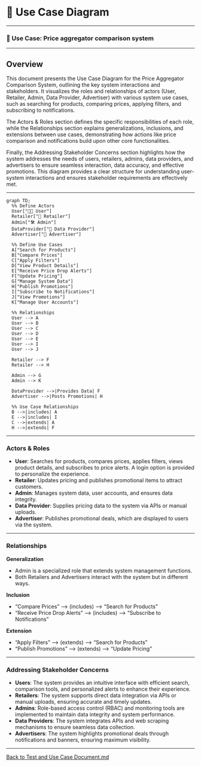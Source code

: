 # 📌 Use Case Diagram

---
### 🎯 Use Case: Price aggregator comparison system

---
## Overview

This document presents the Use Case Diagram for the Price Aggregator Comparison System, outlining the key system interactions and stakeholders. It visualizes the roles and relationships of actors (User, Retailer, Admin, Data Provider, Advertiser) with various system use cases, such as searching for products, comparing prices, applying filters, and subscribing to notifications.

The Actors & Roles section defines the specific responsibilities of each role, while the Relationships section explains generalizations, inclusions, and extensions between use cases, demonstrating how actions like price comparison and notifications build upon other core functionalities.

Finally, the Addressing Stakeholder Concerns section highlights how the system addresses the needs of users, retailers, admins, data providers, and advertisers to ensure seamless interaction, data accuracy, and effective promotions. This diagram provides a clear structure for understanding user-system interactions and ensures stakeholder requirements are effectively met.

---

```mermaid
graph TD;
  %% Define Actors
  User["🧑‍💻 User"] 
  Retailer["🏪 Retailer"]
  Admin["🛠️ Admin"]
  DataProvider["🔗 Data Provider"]
  Advertiser["📢 Advertiser"]
  
  %% Define Use Cases
  A["Search for Products"]
  B["Compare Prices"]
  C["Apply Filters"]
  D["View Product Details"]
  E["Receive Price Drop Alerts"]
  F["Update Pricing"]
  G["Manage System Data"]
  H["Publish Promotions"]
  I["Subscribe to Notifications"]
  J["View Promotions"]
  K["Manage User Accounts"]
  
  %% Relationships
  User --> A
  User --> B
  User --> C
  User --> D
  User --> E
  User --> I
  User --> J

  Retailer --> F
  Retailer --> H

  Admin --> G
  Admin --> K

  DataProvider -->|Provides Data| F
  Advertiser -->|Posts Promotions| H

  %% Use Case Relationships
  B -->|includes| A
  E -->|includes| I
  C -->|extends| A
  H -->|extends| F
```
---
### Actors & Roles
- **User**: Searches for products, compares prices, applies filters, views product details, and subscribes to price alerts. A login option is provided to personalize the experience.
- **Retailer**: Updates pricing and publishes promotional items to attract customers.
- **Admin**: Manages system data, user accounts, and ensures data integrity.
- **Data Provider**: Supplies pricing data to the system via APIs or manual uploads.
- **Advertiser**: Publishes promotional deals, which are displayed to users via the system.
---
### Relationships

**Generalization**
- Admin is a specialized role that extends system management functions.
- Both Retailers and Advertisers interact with the system but in different ways.

**Inclusion**
- “Compare Prices” ⟶ (includes) ⟶ “Search for Products”
- “Receive Price Drop Alerts” ⟶ (includes) ⟶ “Subscribe to Notifications”

**Extension**
- “Apply Filters” ⟶ (extends) ⟶ “Search for Products”
- “Publish Promotions” ⟶ (extends) ⟶ “Update Pricing”
---
### Addressing Stakeholder Concerns
- **Users**: The system provides an intuitive interface with efficient search, comparison tools, and personalized alerts to enhance their experience.
- **Retailers**: The system supports direct data integration via APIs or manual uploads, ensuring accurate and timely updates.
- **Admins**: Role-based access control (RBAC) and monitoring tools are implemented to maintain data integrity and system performance.
- **Data Providers**: The system integrates APIs and web scraping mechanisms to ensure seamless data collection.
- **Advertisers**: The system highlights promotional deals through notifications and banners, ensuring maximum visibility.
---

[Back to Test and Use Case Document.md](Test%20and%20Use%20Case%20Document.md)